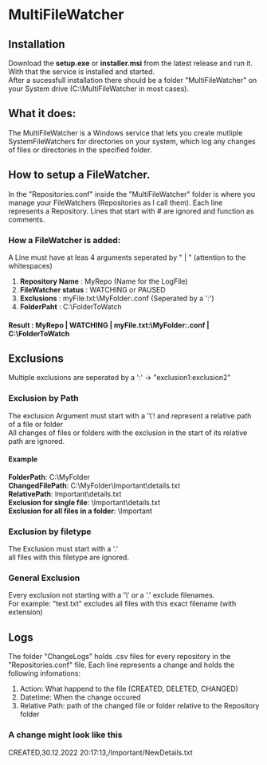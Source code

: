 # MultiFileWatcher

## Installation
Download the **setup.exe** or **installer.msi** from the latest release and run it. With that the service is installed and started.<br/>
After a sucessfull installation there should be a folder "MultiFileWatcher" on your System drive (C:\MultiFileWatcher in most cases). 

## What it does:
The MultiFileWatcher is a Windows service that lets you create mutliple SystemFileWatchers for directories on your system, which log any changes of files or directories in the specified folder.<br/>

## How to setup a FileWatcher.
In the "Repositories.conf" inside the "MultiFileWatcher" folder is where you manage your FileWatchers (Repositories as I call them).
Each line represents a Repository. Lines that start with # are ignored and function as comments.

### How a FileWatcher is added:
A Line must have at leas 4 arguments seperated by " | " (attention to the whitespaces)
1. **Repository Name** : MyRepo (Name for the LogFile)
2. **FileWatcher status** : WATCHING or PAUSED
3. **Exclusions** : myFile.txt:\MyFolder:.conf (Seperated by a ':')
4. **FolderPaht** : C:\FolderToWatch

#### Result : MyRepo | WATCHING | myFile.txt:\MyFolder:.conf | C:\FolderToWatch

## Exclusions
Multiple exclusions are seperated by a ':' -> "exclusion1:exclusion2"

### Exclusion by Path
The exclusion Argument must start with a '\\'! and represent a relative path of a file or folder<br/>
All changes of files or folders with the exclusion in the start of its relative path are ignored.
#### Example
**FolderPath**: C:\MyFolder<br/>
**ChangedFilePath**: C:\MyFolder\Important\details.txt<br/>
**RelativePath**: Important\details.txt<br/>
**Exclusion for single file**: \Important\details.txt<br/>
**Exclusion for all files in a folder**: \Important<br/>

### Exclusion by filetype
The Exclusion must start with a '.'<br/>
all files with this filetype are ignored.

### General Exclusion
Every exclusion not starting with a '\\' or a '.' exclude filenames.<br/>
For example: "test.txt" excludes all files with this exact filename (with extension)

## Logs
The folder "ChangeLogs" holds .csv files for every repository in the "Repositories.conf" file.
Each line represents a change and holds the following infomations:
1. Action: What happend to the file (CREATED, DELETED, CHANGED)
2. Datetime: When the change occured
3. Relative Path: path of the changed file or folder relative to the Repository folder<br/>

### A change might look like this
CREATED,30.12.2022 20:17:13,/Important/NewDetails.txt
